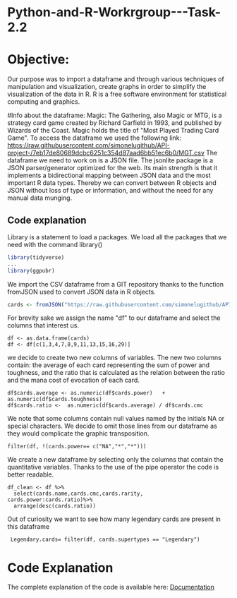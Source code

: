 # Python-and-R-Workrgroup---Task-2.2

# Objective:
Our purpose was to import a dataframe and through various techniques of manipulation and visualization, create graphs in order to simplify the visualization of the data in R. R is a free software environment for statistical computing and graphics.

#Info about the dataframe:
Magic: The Gathering, also Magic or MTG, is a strategy card game created by Richard Garfield in 1993, and published by Wizards of the Coast. Magic holds the title of "Most Played Trading Card Game".
To access the dataframe we used the following link: https://raw.githubusercontent.com/simonelugithub/API-project-/7eb17de80689dcbc6251c354d87aad6bb51ec6b0/MGT.csv
The dataframe we need to work on is a JSON file. The jsonlite package is a JSON parser/generator optimized for the web. Its main strength is that it implements a bidirectional mapping between JSON data and the most important R data types. Thereby we can convert between R objects and JSON without loss of type or information, and without the need for any manual data munging.

## Code explanation
Library is a statement to load a packages. We  load all the packages that we need with the command library() 

```r
library(tidyverse)
...
library(ggpubr)
```
We import the CSV dataframe from a GIT repository thanks to the function fromJSON used to convert JSON data in R objects.
```R
cards <- fromJSON("https://raw.githubusercontent.com/simonelugithub/API-project-/7eb17de80689dcbc6251c354d87aad6bb51ec6b0/MGT.csv")
```
For brevity sake we assign the name "df" to our dataframe and select the columns that interest us.
```
df <- as.data.frame(cards)
df <- df[c(1,3,4,7,8,9,11,13,15,16,29)]
```
we decide to create two new columns of variables. The new two columns contain: the average of each card representing the sum of power and toughness, and the ratio that is calculated as the relation between the ratio and the mana cost of evocation of each card.
```
df$cards.average <- as.numeric(df$cards.power)   +  as.numeric(df$cards.toughness)
df$cards.ratio <-  as.numeric(df$cards.average) / df$cards.cmc
```
We note that some columns contain null values named by the initials NA or special characters. We decide to omit those lines from our dataframe as they would complicate the graphic transposition.
```
filter(df, !(cards.power== c("NA","*","*")))
```
We create a new dataframe by selecting only the columns that contain the quantitative variables. Thanks to the use of the pipe operator the code is better readable. 
```
df_clean <- df %>% 
  select(cards.name,cards.cmc,cards.rarity,      cards.power:cards.ratio)%>%
  arrange(desc(cards.ratio))
```  
 Out of curiosity we want to see how many legendary cards are present in this dataframe
``` 
 Legendary.cards= filter(df, cards.supertypes == "Legendary")
```

# Code Explanation
The complete explanation of the code is available here: [Documentation]()
